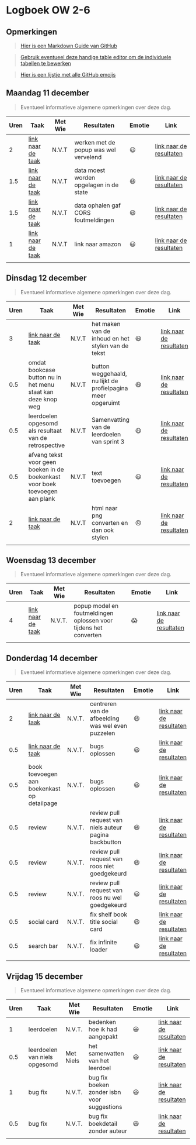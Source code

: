 # Logboek OW 2-6

## Opmerkingen

> [Hier is een Markdown Guide van GitHub](https://guides.github.com/features/mastering-markdown/)

> [Gebruik eventueel deze handige table editor om de individuele tabellen te bewerken](https://www.tablesgenerator.com/markdown_tables)

> [Hier is een lijstje met alle GitHub emojis](https://github.com/ikatyang/emoji-cheat-sheet/blob/master/README.md)

## Maandag 11 december

> Eventueel informatieve algemene opmerkingen over deze dag.

| Uren | Taak  | Met Wie | Resultaten                             | Emotie | Link |
|------|---|---------|----------------------------------------|---|---|
| 2    | [link naar de taak](https://github.com/HANICA-DWA/project-sep23-klipspringer/issues/134)| N.V.T   | werken met de popup was wel vervelend  |:smiley: | [link naar de resultaten](https://github.com/HANICA-DWA/project-sep23-klipspringer/commit/b06130895b8c89cc768f78ed5ac8d06340724f85) |
| 1.5  | [link naar de taak](https://github.com/HANICA-DWA/project-sep23-klipspringer/issues/223)| N.V.T   | data moest worden opgelagen in de state |:smiley: | [link naar de resultaten](https://github.com/HANICA-DWA/project-sep23-klipspringer/commit/b31ec2bd004bd93063be9fdd7e51bc456c4b5635) |
| 1.5  | [link naar de taak](https://github.com/HANICA-DWA/project-sep23-klipspringer/issues/224)| N.V.T   | data ophalen gaf CORS foutmeldingen    |:smiley: | [link naar de resultaten](https://github.com/HANICA-DWA/project-sep23-klipspringer/commit/79de69397ee1185726c136d4107db95b4be7cf83) |
| 1    | [link naar de taak](https://github.com/HANICA-DWA/project-sep23-klipspringer/issues/243)| N.V.T   | link naar amazon                       |:smiley: | [link naar de resultaten](https://github.com/HANICA-DWA/project-sep23-klipspringer/commit/ba208e86a9a720ea0d60b8c642f3a58dc58b6dc6) |
|      | |         |                                        | | |


## Dinsdag 12 december

> Eventueel informatieve algemene opmerkingen over deze dag.

| Uren | Taak                                                                                     | Met Wie | Resultaten                                                  | Emotie   | Link |
|------|------------------------------------------------------------------------------------------|---------|-------------------------------------------------------------|----------|---|
| 3    | [link naar de taak](https://github.com/HANICA-DWA/project-sep23-klipspringer/issues/221) | N.V.T   | het maken van de inhoud en het stylen van de tekst          | :smiley: | [link naar de resultaten](https://github.com/HANICA-DWA/project-sep23-klipspringer/pull/264/files) |
| 0.5  | omdat bookcase button nu in het menu staat kan deze knop weg                             | N.V.T   | button weggehaald, nu lijkt de profielpagina meer opgeruimt | :smiley: | [link naar de resultaten](https://github.com/HANICA-DWA/project-sep23-klipspringer/commit/2455ad7af3181cb334dfa110839e28906fb776ba) |
| 0.5  | leerdoelen opgesomd als resultaat van de retrospective                                   | N.V.T   | Samenvatting van de leerdoelen van sprint 3                 | :smiley: | [link naar de resultaten](https://github.com/HANICA-DWA/project-sep23-klipspringer/commit/20bb73c367130d3d3b9680c6a13df5381bab72ef) |
| 0.5  | afvang tekst voor geen boeken in de boekenkast voor boek toevoegen aan plank             | N.V.T   | text toevoegen                                              | :smiley: | [link naar de resultaten](https://github.com/HANICA-DWA/project-sep23-klipspringer/commit/f4cf7b17ad19bd61f9b586595c76cf79a5a025d8) |
| 2    |     [link naar de taak](https://github.com/HANICA-DWA/project-sep23-klipspringer/issues/254)         | N.V.T   | html naar png converten en dan ook stylen                   | :angry:  | [link naar de resultaten](https://github.com/HANICA-DWA/project-sep23-klipspringer/commit/d87d95729616797e1f66de92b912a60bb1fc3171) |
|      |                                                                                          |         |                                                             |          | |

## Woensdag 13 december

> Eventueel informatieve algemene opmerkingen over deze dag.

| Uren | Taak  | Met Wie | Resultaten                                                       | Emotie | Link |
|------|---|---------|------------------------------------------------------------------|---|---|
| 4    | [link naar de taak](https://github.com/HANICA-DWA/project-sep23-klipspringer/issues/254) | N.V.T.  | popup model en foutmeldingen oplossen voor tijdens het converten |:scream:| [link naar de resultaten](https://github.com/HANICA-DWA/project-sep23-klipspringer/commit/8a3df1c22fd84e925bfb11baf9839413bca1fb1e) |
|      | |         |                                                                  | | |

## Donderdag 14 december

> Eventueel informatieve algemene opmerkingen over deze dag.

| Uren | Taak                                                                                     | Met Wie | Resultaten                                             | Emotie | Link |
|----|------------------------------------------------------------------------------------------|---|--------------------------------------------------------|---|---|
| 2  | [link naar de taak](https://github.com/HANICA-DWA/project-sep23-klipspringer/issues/254) | N.V.T. | centreren van de afbeelding was wel even puzzelen      |:smiley: | [link naar de resultaten](https://github.com/HANICA-DWA/project-sep23-klipspringer/commit/67ed96c03f85694c551f84b0d3ba59a02ed7b681) |
| 0.5 | [link naar de taak](https://github.com/HANICA-DWA/project-sep23-klipspringer/issues/254) | N.V.T. | bugs oplossen                                          |:smiley: | [link naar de resultaten](https://github.com/HANICA-DWA/project-sep23-klipspringer/commit/3d04db8e3e456e22da9c2cbbf7380c63bfc85358) |
| 0.5 | book toevoegen aan boekenkast op detailpage                                              | N.V.T. | bugs oplossen                                          |:smiley: | [link naar de resultaten](https://github.com/HANICA-DWA/project-sep23-klipspringer/commit/d18a72732c553bbd9d58664bb469b619e181bdb9) |
| 0.5 | review                                                                                   | N.V.T. | review pull request van niels auteur pagina backbutton |:smiley: | [link naar de resultaten](https://github.com/HANICA-DWA/project-sep23-klipspringer/commit/79ef4abb4ff79d31562f27a3415b5b1a555d9f3e) |
| 0.5 | review                                                                                   | N.V.T. | review pull request van roos niet goedgekeurd          |:smiley: | [link naar de resultaten](https://github.com/HANICA-DWA/project-sep23-klipspringer/pull/279) |
| 0.5 | review                                                                                   | N.V.T. | review pull request van roos nu wel goedgekeurd        |:smiley: | [link naar de resultaten](https://github.com/HANICA-DWA/project-sep23-klipspringer/commit/7b45757982164472f9ed0a10fa1b9db70e73e964) |
| 0.5 | social card                                                                              | N.V.T. | fix shelf book title  social card                      |:smiley: | [link naar de resultaten](https://github.com/HANICA-DWA/project-sep23-klipspringer/commit/7c61c68cf07cd8a70ff9c76492ff281f17603d79) |
| 0.5 | search bar                                                                               | N.V.T. | fix infinite loader                                    |:smiley: | [link naar de resultaten](https://github.com/HANICA-DWA/project-sep23-klipspringer/commit/109af4cfe0a2734edd304f2bd4aaa14699fe0827) |
|    |                                                                                          | |                                                        | | |

## Vrijdag 15 december

> Eventueel informatieve algemene opmerkingen over deze dag.

| Uren | Taak                          | Met Wie   | Resultaten                                  | Emotie | Link |
|------|-------------------------------|-----------|---------------------------------------------|---|---|
| 1    | leerdoelen                    | N.V.T.    | bedenken hoe ik had aangepakt               |:smiley: | [link naar de resultaten](https://github.com/HANICA-DWA/project-sep23-klipspringer/commit/e33f6d91838878131fc9ec94e65cefeedb8559c1) |
| 0.5  | leerdoelen van niels opgesomd | Met Niels | het samenvatten van het leerdoel            |:smiley: | [link naar de resultaten](https://github.com/HANICA-DWA/project-sep23-klipspringer/commit/de0c87b025a9d948c987b39fac2159bed4701852) |
| 1    | bug fix                       | N.V.T.    | bug fix boeken zonder isbn voor suggestions |:smiley: | [link naar de resultaten](https://github.com/HANICA-DWA/project-sep23-klipspringer/commit/22230b7829d1846abfcd3cbcb84bca0976757b4d) |
| 0.5  | bug fix                       | N.V.T.    | bug fix boekdetail zonder auteur            |:smiley: | [link naar de resultaten](https://github.com/HANICA-DWA/project-sep23-klipspringer/commit/d0984310aeb406a3636486e67f1baccc4fce7a1a) |
|      |                               |           |                                             | | |
